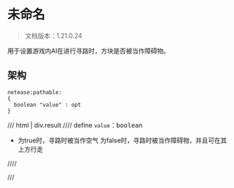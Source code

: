 # 未命名

> 文档版本：1.21.0.24

用于设置游戏内AI在进行寻路时，方块是否被当作障碍物。

## 架构

```mcschema
netease:pathable:
{
  boolean "value" : opt
}

```

/// html | div.result
//// define
`value`：<samp>boolean</samp>

- 为true时，寻路时被当作空气
为false时，寻路时被当作障碍物，并且可在其上方行走


////


///

